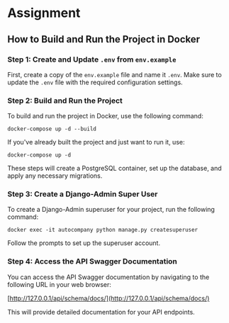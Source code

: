# Assignment

## How to Build and Run the Project in Docker

### Step 1: Create and Update `.env` from `env.example`

First, create a copy of the `env.example` file and name it `.env`. Make sure to update the `.env` file with the required configuration settings.

### Step 2: Build and Run the Project

To build and run the project in Docker, use the following command:

```shell
docker-compose up -d --build
```

If you've already built the project and just want to run it, use:

```shell
docker-compose up -d
```

These steps will create a PostgreSQL container, set up the database, and apply any necessary migrations.

### Step 3: Create a Django-Admin Super User
To create a Django-Admin superuser for your project, run the following command:

```shell
docker exec -it autocompany python manage.py createsuperuser
```

Follow the prompts to set up the superuser account.

### Step 4: Access the API Swagger Documentation
You can access the API Swagger documentation by navigating to the following URL in your web browser:

[http://127.0.0.1/api/schema/docs/](http://127.0.0.1/api/schema/docs/)

This will provide detailed documentation for your API endpoints.
